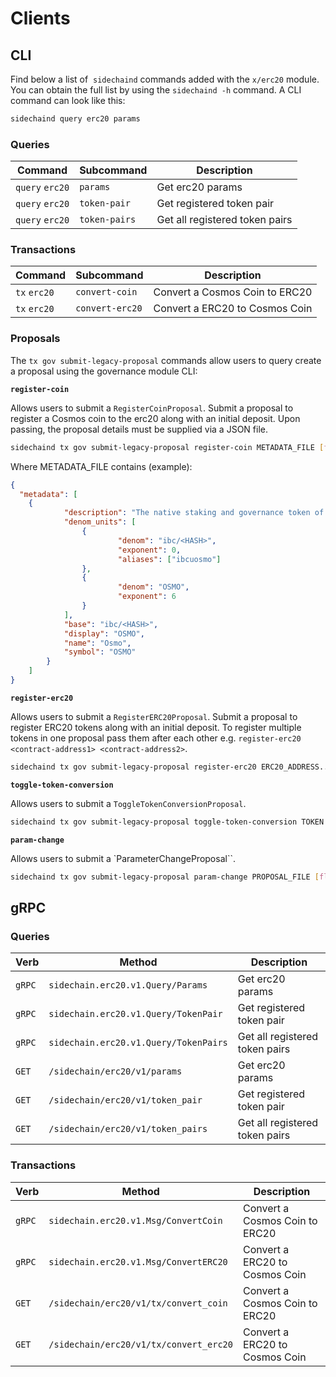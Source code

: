 <!--
order: 8
-->

# Clients

## CLI

Find below a list of  `sidechaind` commands added with the  `x/erc20` module. You can obtain the full list by using the `sidechaind -h` command. A CLI command can look like this:

```bash
sidechaind query erc20 params
```

### Queries

| Command         | Subcommand    | Description                    |
| --------------- | ------------- | ------------------------------ |
| `query` `erc20` | `params`      | Get erc20 params               |
| `query` `erc20` | `token-pair`  | Get registered token pair      |
| `query` `erc20` | `token-pairs` | Get all registered token pairs |

### Transactions

| Command      | Subcommand      | Description                    |
| ------------ | --------------- | ------------------------------ |
| `tx` `erc20` | `convert-coin`  | Convert a Cosmos Coin to ERC20 |
| `tx` `erc20` | `convert-erc20` | Convert a ERC20 to Cosmos Coin |

### Proposals

The `tx gov submit-legacy-proposal` commands allow users to query create a proposal using the governance module CLI:

**`register-coin`**

Allows users to submit a `RegisterCoinProposal`. Submit a proposal to register a Cosmos coin to the erc20 along with an initial deposit. Upon passing, the proposal details must be supplied via a JSON file.

```bash
sidechaind tx gov submit-legacy-proposal register-coin METADATA_FILE [flags]
```

Where METADATA_FILE contains (example):

```json
{
  "metadata": [
    {
			"description": "The native staking and governance token of the Osmosis chain",
			"denom_units": [
				{
						"denom": "ibc/<HASH>",
						"exponent": 0,
						"aliases": ["ibcuosmo"]
				},
				{
						"denom": "OSMO",
						"exponent": 6
				}
			],
			"base": "ibc/<HASH>",
			"display": "OSMO",
			"name": "Osmo",
			"symbol": "OSMO"
		}
	]
}
```

**`register-erc20`**

Allows users to submit a `RegisterERC20Proposal`. Submit a proposal to register ERC20 tokens along with an initial deposit. To register multiple tokens in one proposal pass them after each other e.g. `register-erc20 <contract-address1> <contract-address2>`.

```bash
sidechaind tx gov submit-legacy-proposal register-erc20 ERC20_ADDRESS... [flags]
```

**`toggle-token-conversion`**

Allows users to submit a `ToggleTokenConversionProposal`.

```bash
sidechaind tx gov submit-legacy-proposal toggle-token-conversion TOKEN [flags]
```

**`param-change`**

Allows users to submit a `ParameterChangeProposal``.

```bash
sidechaind tx gov submit-legacy-proposal param-change PROPOSAL_FILE [flags]
```

## gRPC

### Queries

| Verb   | Method                            | Description                    |
| ------ | --------------------------------- | ------------------------------ |
| `gRPC` | `sidechain.erc20.v1.Query/Params`     | Get erc20 params               |
| `gRPC` | `sidechain.erc20.v1.Query/TokenPair`  | Get registered token pair      |
| `gRPC` | `sidechain.erc20.v1.Query/TokenPairs` | Get all registered token pairs |
| `GET`  | `/sidechain/erc20/v1/params`          | Get erc20 params               |
| `GET`  | `/sidechain/erc20/v1/token_pair`      | Get registered token pair      |
| `GET`  | `/sidechain/erc20/v1/token_pairs`     | Get all registered token pairs |

### Transactions

| Verb   | Method                             | Description                    |
| ------ | ---------------------------------- | ------------------------------ |
| `gRPC` | `sidechain.erc20.v1.Msg/ConvertCoin`   | Convert a Cosmos Coin to ERC20 |
| `gRPC` | `sidechain.erc20.v1.Msg/ConvertERC20`  | Convert a ERC20 to Cosmos Coin |
| `GET`  | `/sidechain/erc20/v1/tx/convert_coin`  | Convert a Cosmos Coin to ERC20 |
| `GET`  | `/sidechain/erc20/v1/tx/convert_erc20` | Convert a ERC20 to Cosmos Coin |
